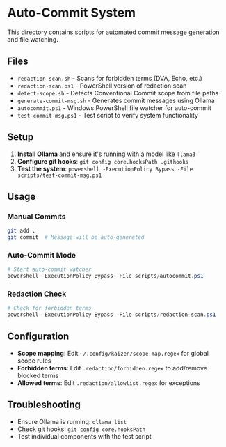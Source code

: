# Auto-Commit System

This directory contains scripts for automated commit message generation and file watching.

## Files

- `redaction-scan.sh` - Scans for forbidden terms (DVA, Echo, etc.)
- `redaction-scan.ps1` - PowerShell version of redaction scan
- `detect-scope.sh` - Detects Conventional Commit scope from file paths
- `generate-commit-msg.sh` - Generates commit messages using Ollama
- `autocommit.ps1` - Windows PowerShell file watcher for auto-commit
- `test-commit-msg.ps1` - Test script to verify system functionality

## Setup

1. **Install Ollama** and ensure it's running with a model like `llama3`
2. **Configure git hooks**: `git config core.hooksPath .githooks`
3. **Test the system**: `powershell -ExecutionPolicy Bypass -File scripts/test-commit-msg.ps1`

## Usage

### Manual Commits
```bash
git add .
git commit  # Message will be auto-generated
```

### Auto-Commit Mode
```powershell
# Start auto-commit watcher
powershell -ExecutionPolicy Bypass -File scripts/autocommit.ps1
```

### Redaction Check
```powershell
# Check for forbidden terms
powershell -ExecutionPolicy Bypass -File scripts/redaction-scan.ps1
```

## Configuration

- **Scope mapping**: Edit `~/.config/kaizen/scope-map.regex` for global scope rules
- **Forbidden terms**: Edit `.redaction/forbidden.regex` to add/remove blocked terms
- **Allowed terms**: Edit `.redaction/allowlist.regex` for exceptions

## Troubleshooting

- Ensure Ollama is running: `ollama list`
- Check git hooks: `git config core.hooksPath`
- Test individual components with the test script
